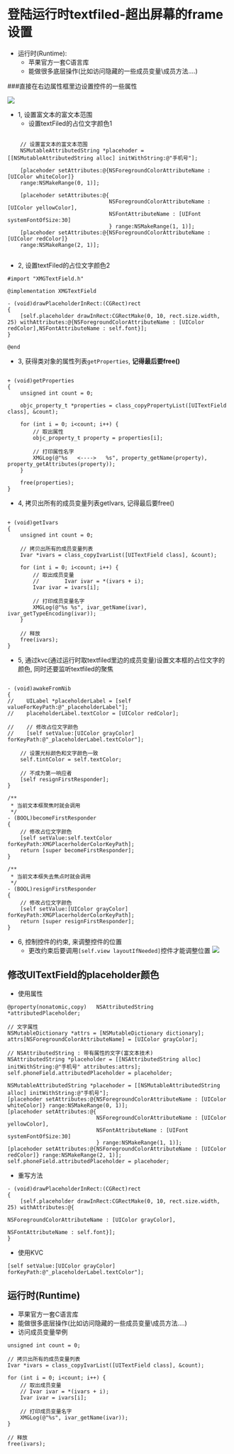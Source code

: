 # 登陆运行时textfiled-超出屏幕的frame设置

- 运行时(Runtime):
    * 苹果官方一套C语言库
    * 能做很多底层操作(比如访问隐藏的一些成员变量\成员方法....)


###直接在右边属性框里边设置控件的一些属性

![](file:///Users/apple/Desktop/Library/LibrarypPictures/RunNet/0722-0807百思不得姐/Snip20160801_1.png)

- 1, 设置富文本的富文本范围
    - 设置textFiled的占位文字颜色1

```objc

    // 设置富文本的富文本范围
    NSMutableAttributedString *placehoder = [[NSMutableAttributedString alloc] initWithString:@"手机号"];

    [placehoder setAttributes:@{NSForegroundColorAttributeName : [UIColor whiteColor]}
    range:NSMakeRange(0, 1)];

    [placehoder setAttributes:@{
                                NSForegroundColorAttributeName : [UIColor yellowColor],
                                NSFontAttributeName : [UIFont systemFontOfSize:30]
                                } range:NSMakeRange(1, 1)];
    [placehoder setAttributes:@{NSForegroundColorAttributeName : [UIColor redColor]}
    range:NSMakeRange(2, 1)];


```

- 2, 设置textFiled的占位文字颜色2

```objc
#import "XMGTextField.h"

@implementation XMGTextField

- (void)drawPlaceholderInRect:(CGRect)rect
{
    [self.placeholder drawInRect:CGRectMake(0, 10, rect.size.width, 25) withAttributes:@{NSForegroundColorAttributeName : [UIColor redColor],NSFontAttributeName : self.font}];
}

@end

```

- 3, 获得类对象的属性列表`getProperties`, **记得最后要free()**

```objc

+ (void)getProperties
{
    unsigned int count = 0;

    objc_property_t *properties = class_copyPropertyList([UITextField class], &count);

    for (int i = 0; i<count; i++) {
        // 取出属性
        objc_property_t property = properties[i];

        // 打印属性名字
        XMGLog(@"%s   <---->   %s", property_getName(property), property_getAttributes(property));
    }

    free(properties);
}

```

- 4, 拷贝出所有的成员变量列表getIvars, 记得最后要free()

```objc

+ (void)getIvars
{
    unsigned int count = 0;

    // 拷贝出所有的成员变量列表
    Ivar *ivars = class_copyIvarList([UITextField class], &count);

    for (int i = 0; i<count; i++) {
        // 取出成员变量
        //        Ivar ivar = *(ivars + i);
        Ivar ivar = ivars[i];

        // 打印成员变量名字
        XMGLog(@"%s %s", ivar_getName(ivar), ivar_getTypeEncoding(ivar));
    }

    // 释放
    free(ivars);
}

```

- 5, 通过kvc(通过运行时取textfiled里边的成员变量)设置文本框的占位文字的颜色, 同时还要监听textfiled的聚焦

```objc

- (void)awakeFromNib
{
//    UILabel *placeholderLabel = [self valueForKeyPath:@"_placeholderLabel"];
//    placeholderLabel.textColor = [UIColor redColor];

//    // 修改占位文字颜色
//    [self setValue:[UIColor grayColor] forKeyPath:@"_placeholderLabel.textColor"];

    // 设置光标颜色和文字颜色一致
    self.tintColor = self.textColor;

    // 不成为第一响应者
    [self resignFirstResponder];
}

/**
 * 当前文本框聚焦时就会调用
 */
- (BOOL)becomeFirstResponder
{
    // 修改占位文字颜色
    [self setValue:self.textColor forKeyPath:XMGPlacerholderColorKeyPath];
    return [super becomeFirstResponder];
}

/**
 * 当前文本框失去焦点时就会调用
 */
- (BOOL)resignFirstResponder
{
    // 修改占位文字颜色
    [self setValue:[UIColor grayColor] forKeyPath:XMGPlacerholderColorKeyPath];
    return [super resignFirstResponder];
}

```

- 6, 控制控件的约束, 来调整控件的位置
    - 更改约束后要调用`[self.view layoutIfNeeded]`控件才能调整位置
![](file:///Users/apple/Desktop/Library/LibrarypPictures/RunNet/0722-0807百思不得姐/Snip20160801_3.png)




## 修改UITextField的placeholder颜色
- 使用属性

```objc
@property(nonatomic,copy)   NSAttributedString     *attributedPlaceholder;

// 文字属性
NSMutableDictionary *attrs = [NSMutableDictionary dictionary];
attrs[NSForegroundColorAttributeName] = [UIColor grayColor];

// NSAttributedString : 带有属性的文字(富文本技术)
NSAttributedString *placeholder = [[NSAttributedString alloc] initWithString:@"手机号" attributes:attrs];
self.phoneField.attributedPlaceholder = placeholder;

NSMutableAttributedString *placehoder = [[NSMutableAttributedString alloc] initWithString:@"手机号"];
[placehoder setAttributes:@{NSForegroundColorAttributeName : [UIColor whiteColor]} range:NSMakeRange(0, 1)];
[placehoder setAttributes:@{
                            NSForegroundColorAttributeName : [UIColor yellowColor],
                            NSFontAttributeName : [UIFont systemFontOfSize:30]
                            } range:NSMakeRange(1, 1)];
[placehoder setAttributes:@{NSForegroundColorAttributeName : [UIColor redColor]} range:NSMakeRange(2, 1)];
self.phoneField.attributedPlaceholder = placehoder;
```

- 重写方法

```objc
- (void)drawPlaceholderInRect:(CGRect)rect
{
    [self.placeholder drawInRect:CGRectMake(0, 10, rect.size.width, 25) withAttributes:@{
                                                       NSForegroundColorAttributeName : [UIColor grayColor],
                                                       NSFontAttributeName : self.font}];
}
```

- 使用KVC

```objc
[self setValue:[UIColor grayColor] forKeyPath:@"_placeholderLabel.textColor"];
```

## 运行时(Runtime)
- 苹果官方一套C语言库
- 能做很多底层操作(比如访问隐藏的一些成员变量\成员方法....)
- 访问成员变量举例

```objc
unsigned int count = 0;

// 拷贝出所有的成员变量列表
Ivar *ivars = class_copyIvarList([UITextField class], &count);

for (int i = 0; i<count; i++) {
    // 取出成员变量
    // Ivar ivar = *(ivars + i);
    Ivar ivar = ivars[i];

    // 打印成员变量名字
    XMGLog(@"%s", ivar_getName(ivar));
}

// 释放
free(ivars);
```


